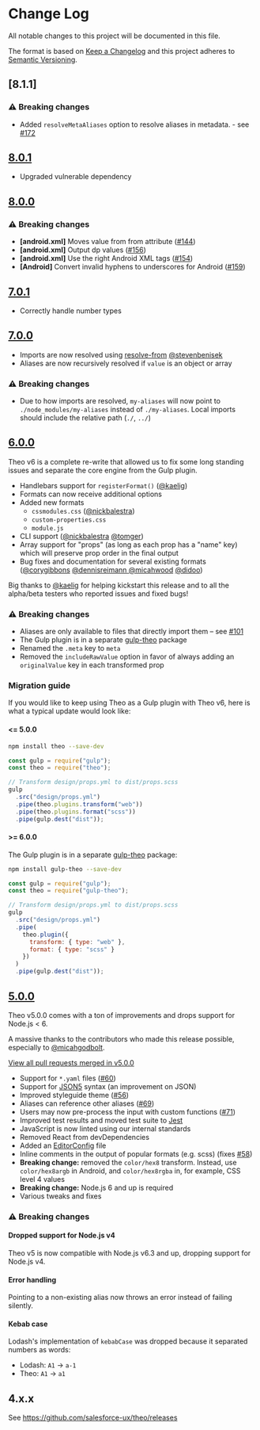 # Change Log

All notable changes to this project will be documented in this file.

The format is based on [Keep a Changelog](http://keepachangelog.com/)
and this project adheres to [Semantic Versioning](http://semver.org/).

## [8.1.1]

### ⚠️ Breaking changes

- Added `resolveMetaAliases` option to resolve aliases in metadata. - see [#172](https://github.com/salesforce-ux/theo/issues/172)

## [8.0.1]

- Upgraded vulnerable dependency

## [8.0.0]

### ⚠️ Breaking changes

- **[android.xml]** Moves value from from attribute ([#144](https://github.com/salesforce-ux/theo/pull/144))
- **[android.xml]** Output dp values ([#156](https://github.com/salesforce-ux/theo/pull/156))
- **[android.xml]** Use the right Android XML tags ([#154](https://github.com/salesforce-ux/theo/pull/154))
- **[Android]** Convert invalid hyphens to underscores for Android ([#159](https://github.com/salesforce-ux/theo/pull/159))

## [7.0.1]

- Correctly handle number types

## [7.0.0]

- Imports are now resolved using [resolve-from](https://www.npmjs.com/package/resolve-from) [@stevenbenisek](https://github.com/stevenbenisek)
- Aliases are now recursively resolved if `value` is an object or array

### ⚠️ Breaking changes

- Due to how imports are resolved, `my-aliases` will now point to `./node_modules/my-aliases` instead of `./my-aliases`. Local imports should include the relative path (`./`, `../`)

## [6.0.0]

Theo v6 is a complete re-write that allowed us to fix some long standing issues and separate the core engine from the Gulp plugin.

- Handlebars support for `registerFormat()` ([@kaelig](https://github.com/kaelig))
- Formats can now receive additional options
- Added new formats
  - `cssmodules.css` ([@nickbalestra](https://github.com/nickbalestra))
  - `custom-properties.css`
  - `module.js`
- CLI support ([@nickbalestra](https://github.com/nickbalestra) [@tomger](https://github.com/tomger))
- Array support for "props" (as long as each prop has a "name" key) which will preserve prop order in the final output
- Bug fixes and documentation for several existing formats ([@corygibbons](https://github.com/corygibbons) [@dennisreimann ](https://github.com/dennisreimann) [@micahwood](https://github.com/micahwood) [@didoo](https://github.com/didoo))

Big thanks to [@kaelig](https://github.com/kaelig) for helping kickstart this release and to all the alpha/beta testers who reported issues and fixed bugs!

### ⚠️ Breaking changes

- Aliases are only available to files that directly import them – see [#101](https://github.com/salesforce-ux/theo/issues/101)
- The Gulp plugin is in a separate [gulp-theo](https://github.com/salesforce-ux/gulp-theo) package
- Renamed the `.meta` key to `meta`
- Removed the `includeRawValue` option in favor of always adding an `originalValue` key in each transformed prop

### Migration guide

If you would like to keep using Theo as a Gulp plugin with Theo v6,
here is what a typical update would look like:

#### <= 5.0.0

```sh
npm install theo --save-dev
```

```js
const gulp = require("gulp");
const theo = require("theo");

// Transform design/props.yml to dist/props.scss
gulp
  .src("design/props.yml")
  .pipe(theo.plugins.transform("web"))
  .pipe(theo.plugins.format("scss"))
  .pipe(gulp.dest("dist"));
```

#### >= 6.0.0

The Gulp plugin is in a separate [gulp-theo](https://github.com/salesforce-ux/gulp-theo) package:

```sh
npm install gulp-theo --save-dev
```

```js
const gulp = require("gulp");
const theo = require("gulp-theo");

// Transform design/props.yml to dist/props.scss
gulp
  .src("design/props.yml")
  .pipe(
    theo.plugin({
      transform: { type: "web" },
      format: { type: "scss" }
    })
  )
  .pipe(gulp.dest("dist"));
```

## [5.0.0]

Theo v5.0.0 comes with a ton of improvements and drops support for Node.js < 6.

A massive thanks to the contributors who made this release possible, especially to [@micahgodbolt](https://github.com/micahgodbolt).

[View all pull requests merged in v5.0.0](https://github.com/salesforce-ux/theo/pulls?utf8=%E2%9C%93&q=is%3Apr%20milestone%3Av5.0.0%20)

- Support for `*.yaml` files ([#60](https://github.com/salesforce-ux/theo/issues/60))
- Support for [JSON5](http://json5.org/) syntax (an improvement on JSON)
- Improved styleguide theme ([#56](https://github.com/salesforce-ux/theo/pull/56))
- Aliases can reference other aliases ([#69](https://github.com/salesforce-ux/theo/pull/69))
- Users may now pre-process the input with custom functions ([#71](https://github.com/salesforce-ux/theo/pull/71))
- Improved test results and moved test suite to [Jest](https://facebook.github.io/jest/)
- JavaScript is now linted using our internal standards
- Removed React from devDependencies
- Added an [EditorConfig](http://editorconfig.org/) file
- Inline comments in the output of popular formats (e.g. scss) (fixes [#58](https://github.com/salesforce-ux/theo/issues/58))
- **Breaking change:** removed the `color/hex8` transform. Instead, use `color/hex8argb` in Android, and `color/hex8rgba` in, for example, CSS level 4 values
- **Breaking change:** Node.js 6 and up is required
- Various tweaks and fixes

### ⚠️ Breaking changes

#### Dropped support for Node.js v4

Theo v5 is now compatible with Node.js v6.3 and up, dropping support for Node.js v4.

#### Error handling

Pointing to a non-existing alias now throws an error instead of failing silently.

#### Kebab case

Lodash's implementation of `kebabCase` was dropped because it separated numbers as words:

- Lodash: `A1` -> `a-1`
- Theo: `A1` -> `a1`

## 4.x.x

See <https://github.com/salesforce-ux/theo/releases>

[8.0.1]: https://github.com/salesforce-ux/theo/compare/v7.0.1...v8.0.1
[8.0.0]: https://github.com/salesforce-ux/theo/compare/v7.0.1...v8.0.0
[7.0.1]: https://github.com/salesforce-ux/theo/compare/v7.0.0...v7.0.1
[7.0.0]: https://github.com/salesforce-ux/theo/compare/v6.0.0...v7.0.0
[6.0.0]: https://github.com/salesforce-ux/theo/compare/v5.0.0...v6.0.0
[5.0.0]: https://github.com/salesforce-ux/theo/compare/v4.2.1...v5.0.0
